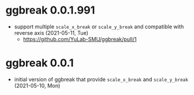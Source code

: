 # ggbreak 0.0.1.991
+ support multiple `scale_x_break` or `scale_y_break` and compatible with reverse axis (2021-05-11, Tue)
  - <https://github.com/YuLab-SMU/ggbreak/pull/1>

# ggbreak 0.0.1

+ initial version of ggbreak that provide `scale_x_break` and `scale_y_break` (2021-05-10, Mon)

